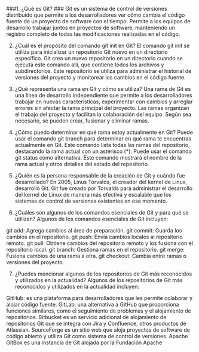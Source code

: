 
###1. ¿Qué es Git? ###
Git es un sistema de control de versiones distribuido que permite a los desarrolladores ver cómo cambia el código fuente de un proyecto de software con el tiempo. Permite a los equipos de desarrollo trabajar juntos en proyectos de software, manteniendo un registro completo de todas las modificaciones realizadas en el código.

2. ¿Cuál es el propósito del comando git init en Git? 
El comando git init se utiliza para inicializar un repositorio Git nuevo en un directorio específico. Git crea un nuevo repositorio en un directorio cuando se ejecuta este comando allí, que contiene todos los archivos y subdirectorios. Este repositorio se utiliza para administrar el historial de versiones del proyecto y monitorear los cambios en el código fuente. 

3. ¿Qué representa una rama en Git y cómo se utiliza? 
Una rama de Git es una línea de desarrollo independiente que permite a los desarrolladores trabajar en nuevas características, experimentar con cambios y arreglar errores sin afectar la rama principal del proyecto. Las ramas organizan el trabajo del proyecto y facilitan la colaboración del equipo. Según sea necesario, se pueden crear, fusionar y eliminar ramas.

4. ¿Cómo puedo determinar en qué rama estoy actualmente en Git? 
Puede usar el comando git branch para determinar en qué rama te encuentras actualmente en Git. Este comando lista todas las ramas del repositorio, destacando la rama actual con un asterisco (*). Puede usar el comando git status como alternativa. Este comando mostrará el nombre de la rama actual y otros detalles del estado del repositorio.

5. ¿Quién es la persona responsable de la creación de Git y cuándo fue desarrollado? 
En 2005, Linus Torvalds, el creador del kernel de Linux, desarrolló Git. Git fue creado por Torvalds para administrar el desarrollo del kernel de Linux de manera más efectiva y escalable que los sistemas de control de versiones existentes en ese momento.

6. ¿Cuáles son algunos de los comandos esenciales de Git y para qué se utilizan?
Algunos de los comandos esenciales de Git incluyen:

git add: Agrega cambios al área de preparación.
git commit: Guarda los cambios en el repositorio.
git push: Envía cambios locales al repositorio remoto.
git pull: Obtiene cambios del repositorio remoto y los fusiona con el repositorio local.
git branch: Gestiona ramas en el repositorio.
git merge: Fusiona cambios de una rama a otra.
git checkout: Cambia entre ramas o versiones del proyecto.

7. ¿Puedes mencionar algunos de los repositorios de Git más reconocidos y utilizados en la actualidad?
Algunos de los repositorios de Git más reconocidos y utilizados en la actualidad incluyen:

GitHub: es una plataforma para desarrolladores que les permite colaborar y alojar código fuente.
GitLab: una alternativa a GitHub que proporciona funciones similares, como el seguimiento de problemas y el alojamiento de repositorios.
Bitbucket es un servicio adicional de alojamiento de repositorios Git que se integra con Jira y Confluence, otros productos de Atlassian.
SourceForge es un sitio web que aloja proyectos de software de código abierto y utiliza Git como sistema de control de versiones.
Apache GitBox es una instancia de Git alojada por la Fundación Apache 
